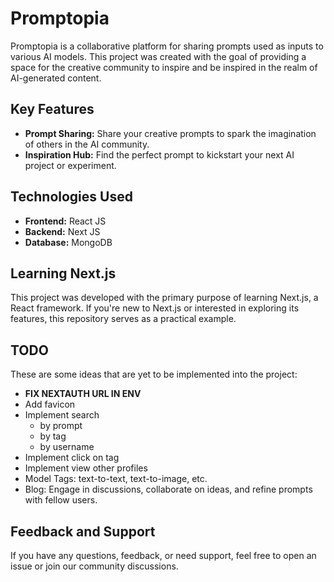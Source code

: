 # Promptopia

Promptopia is a collaborative platform for sharing prompts used as inputs to various AI models. This project was created with the goal of providing a space for the creative community to inspire and be inspired in the realm of AI-generated content.

## Key Features

- **Prompt Sharing:** Share your creative prompts to spark the imagination of others in the AI community.
- **Inspiration Hub:** Find the perfect prompt to kickstart your next AI project or experiment.

## Technologies Used

- **Frontend:** React JS
- **Backend:** Next JS
- **Database:** MongoDB

## Learning Next.js

This project was developed with the primary purpose of learning Next.js, a React framework. If you're new to Next.js or interested in exploring its features, this repository serves as a practical example.

## TODO

These are some ideas that are yet to be implemented into the project:

- **FIX NEXTAUTH URL IN ENV**
- Add favicon
- Implement search
  - by prompt
  - by tag
  - by username
- Implement click on tag
- Implement view other profiles
- Model Tags: text-to-text, text-to-image, etc.
- Blog: Engage in discussions, collaborate on ideas, and refine prompts with fellow users.

## Feedback and Support

If you have any questions, feedback, or need support, feel free to open an issue or join our community discussions.
